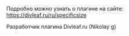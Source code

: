 Подробно можно узнать о плагине на сайте: https://divleaf.ru/ru/specificsize

Разработчик плагина Divleaf.ru (Nikolay g)
